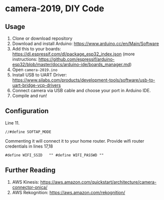 # camera-2019, DIY Code

## Usage
1. Clone or download repository
2. Download and install Arduino:
  https://www.arduino.cc/en/Main/Software
3. Add this to your boards: https://dl.espressif.com/dl/package_esp32_index.json
    (more instructions: https://github.com/espressif/arduino-esp32/blob/master/docs/arduino-ide/boards_manager.md)
4. Open `camera-2019.ino`
5. Install USB to UART Driver: https://www.silabs.com/products/development-tools/software/usb-to-uart-bridge-vcp-drivers
6. Connect camera via USB cable and choose your port in Arduino IDE.
7. Compile and run!

## Configuration
Line 11.

``
//#define SOFTAP_MODE 
``

Commenting it will connect it to your home router.
Provide wifi router credentials in lines 17,18

``
#define WIFI_SSID   ""
#define WIFI_PASSWD ""
``

## Further Reading
1. AWS Kinesis: https://aws.amazon.com/quickstart/architecture/camera-connector-onica/
2. AWS Rekognition: https://aws.amazon.com/rekognition/
